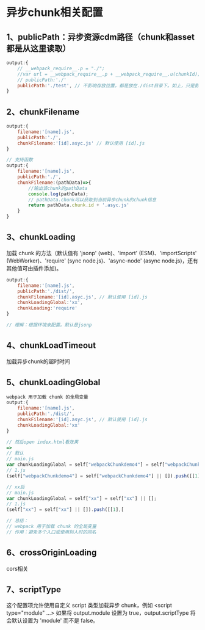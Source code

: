 # 异步chunk相关配置

## 1、publicPath：异步资源cdm路径（chunk和asset都是从这里读取）

```js
output:{
    // __webpack_require__.p = "./";
    //var url = __webpack_require__.p + __webpack_require__.u(chunkId);
    // publicPath:'./'
    publicPath:'./test', // 不影响存放位置，都是放在./dist目录下。如上，只是影响加载路径
}
```

## 2、chunkFilename

```js
output:{
    filename:'[name].js',
    publicPath:'./',
    chunkFilename:'[id].asyc.js' // 默认使用 [id].js
}
```

```js
// 支持函数
output:{
    filename:'[name].js',
    publicPath:'./',
    chunkFilename:(pathData)=>{
        //输出该chunk的pathData
        console.log(pathData); 
        // pathData.chunk可以获取到当前异步chunk的chunk信息
        return pathData.chunk.id + '.asyc.js'
    }
}
```

## 3、chunkLoading

加载 chunk 的方法（默认值有 'jsonp' (web)、'import' (ESM)、'importScripts' (WebWorker)、'require' (sync node.js)、'async-node' (async node.js)，还有其他值可由插件添加)。

```js
output:{
    filename:'[name].js',
    publicPath:'./dist/',
    chunkFilename:'[id].asyc.js', // 默认使用 [id].js
    chunkLoadingGlobal:'xx',
    chunkLoading:'require'
}

// 理解：根据环境来配置。默认是jsonp
```

## 4、chunkLoadTimeout

加载异步chunk的超时时间

## 5、chunkLoadingGlobal

```js
webpack 用于加载 chunk 的全局变量
output:{
    filename:'[name].js',
    publicPath:'./dist/',
    chunkFilename:'[id].asyc.js', // 默认使用 [id].js
    chunkLoadingGlobal:'xx'
}

// 然后open index.html看效果
=>
// 默认
// main.js
var chunkLoadingGlobal = self["webpackChunkdemo4"] = self["webpackChunkdemo4"] || [];
// 1.js
(self["webpackChunkdemo4"] = self["webpackChunkdemo4"] || []).push([[1],[

// xx后
// main.js
var chunkLoadingGlobal = self["xx"] = self["xx"] || [];
// 1.js
(self["xx"] = self["xx"] || []).push([[1],[

// 总结：
// webpack 用于加载 chunk 的全局变量
// 作用：避免多个入口或使用别人时的同名
```

## 6、crossOriginLoading

cors相关

## 7、scriptType

这个配置项允许使用自定义 script 类型加载异步 chunk，例如 <script type="module" ...>
如果将 output.module 设置为 true，output.scriptType 将会默认设置为 'module' 而不是 false。
